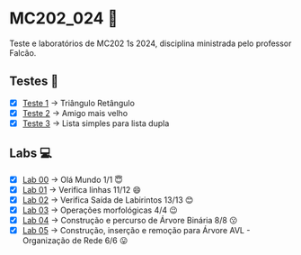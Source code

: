 # MC202_024 🐛
Teste e laboratórios de MC202 1s 2024, disciplina ministrada pelo professor Falcão.

## Testes :pencil:

- [x] [Teste 1](https://github.com/Asteria101/MC202_024/blob/main/testes/test1.c) &rarr; Triângulo Retângulo
- [x] [Teste 2](https://github.com/Asteria101/MC202_024/blob/main/testes/test2.c) &rarr; Amigo mais velho
- [x] [Teste 3](https://github.com/Asteria101/MC202_024/blob/main/testes/test3.c) &rarr; Lista simples para lista dupla

## Labs 💻

- [x] [Lab 00](https://github.com/Asteria101/MC202_024/tree/main/lab00) &rarr; Olá Mundo 1/1 :innocent:
- [x] [Lab 01](https://github.com/Asteria101/MC202_024/tree/main/lab01) &rarr; Verifica linhas 11/12 :smile:
- [x] [Lab 02](https://github.com/Asteria101/MC202_024/tree/main/lab02) &rarr; Verifica Saída de Labirintos 13/13 :blush:
- [x] [Lab 03](https://github.com/Asteria101/MC202_024/tree/main/lab03) &rarr; Operações morfológicas 4/4 :wink:
- [x] [Lab 04](https://github.com/Asteria101/MC202_024/tree/main/lab04) &rarr; Construção e percurso de Árvore Binária 8/8 :kissing:
- [x] [Lab 05](https://github.com/Asteria101/MC202_024/tree/main/lab05) &rarr; Construção, inserção e remoção para Árvore AVL - Organização de Rede 6/6 :stuck_out_tongue:
